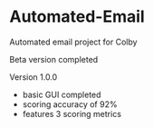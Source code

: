 # Automated-Email
Automated email project for Colby

Beta version completed

Version 1.0.0

- basic GUI completed
- scoring accuracy of 92%
- features 3 scoring metrics
